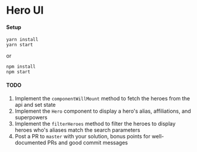 # Hero UI

#### Setup
```
yarn install
yarn start
```
or
```
npm install
npm start
```

#### TODO
1. Implement the `componentWillMount` method to fetch the heroes from the api and set state
2. Implement the `Hero` component to display a hero's alias, affiliations, and superpowers
3. Implement the `filterHeroes` method to filter the heroes to display heroes who's aliases match the search parameters
4. Post a PR to `master` with your solution, bonus points for well-documented PRs and good commit messages

